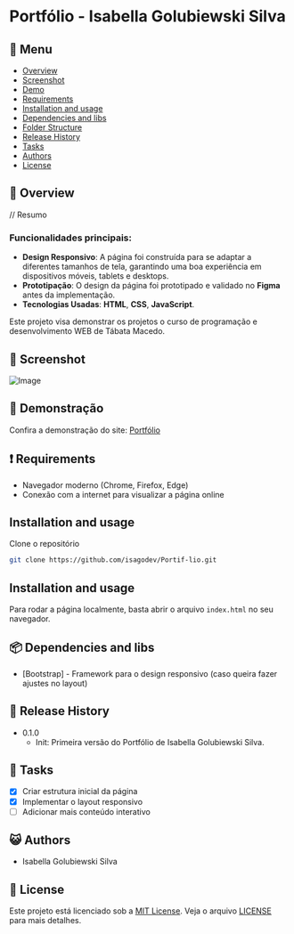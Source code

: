# Portfólio - Isabella Golubiewski Silva

## :bookmark_tabs: Menu
* [Overview](#scroll-overview)
* [Screenshot](#rice_scene-screenshot)
* [Demo](#dvd-demo)
* [Requirements](#heavy_exclamation_mark-requirements)
* [Installation and usage](#installation-and-usage)
* [Dependencies and libs](#dependencies-and-libs)
* [Folder Structure](#folder-structure)
* [Release History](#release-history)
* [Tasks](#bell-tasks)
* [Authors](#smiley_cat-authors)
* [License](#memo-license)

## :scroll: Overview
// Resumo

### Funcionalidades principais:
- **Design Responsivo**: A página foi construída para se adaptar a diferentes tamanhos de tela, garantindo uma boa experiência em dispositivos móveis, tablets e desktops.
- **Prototipação**: O design da página foi prototipado e validado no **Figma** antes da implementação.
- **Tecnologias Usadas**: **HTML**, **CSS**, **JavaScript**.

Este projeto visa demonstrar os projetos o curso de programação e desenvolvimento WEB de Tábata Macedo.

## :rice_scene: Screenshot
![Image]()

## :dvd: Demonstração
Confira a demonstração do site: [Portfólio](https://portif-lio-gamma-ruddy.vercel.app/)


## :heavy_exclamation_mark: Requirements
* Navegador moderno (Chrome, Firefox, Edge)
* Conexão com a internet para visualizar a página online

## Installation and usage

Clone o repositório
```bash
git clone https://github.com/isagodev/Portif-lio.git
```

## Installation and usage
Para rodar a página localmente, basta abrir o arquivo `index.html` no seu navegador.

## :package: Dependencies and libs
- [Bootstrap] - Framework para o design responsivo (caso queira fazer ajustes no layout)

## :bookmark_tabs: Release History
- 0.1.0
  - Init: Primeira versão do Portfólio de Isabella Golubiewski Silva.

## :bell: Tasks
- [x] Criar estrutura inicial da página
- [x] Implementar o layout responsivo
- [ ] Adicionar mais conteúdo interativo

## :smiley_cat: Authors
- Isabella Golubiewski Silva

## :memo: License
Este projeto está licenciado sob a [MIT License](./LICENSE). Veja o arquivo [LICENSE](./LICENSE) para mais detalhes.
